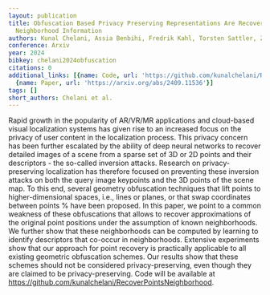 ```yaml
---
layout: publication
title: Obfuscation Based Privacy Preserving Representations Are Recoverable Using
  Neighborhood Information
authors: Kunal Chelani, Assia Benbihi, Fredrik Kahl, Torsten Sattler, Zuzana Kukelova
conference: Arxiv
year: 2024
bibkey: chelani2024obfuscation
citations: 0
additional_links: [{name: Code, url: 'https://github.com/kunalchelani/RecoverPointsNeighborhood'},
  {name: Paper, url: 'https://arxiv.org/abs/2409.11536'}]
tags: []
short_authors: Chelani et al.
---
```

Rapid growth in the popularity of AR/VR/MR applications and cloud-based
visual localization systems has given rise to an increased focus on the privacy
of user content in the localization process. This privacy concern has been
further escalated by the ability of deep neural networks to recover detailed
images of a scene from a sparse set of 3D or 2D points and their descriptors -
the so-called inversion attacks. Research on privacy-preserving localization
has therefore focused on preventing these inversion attacks on both the query
image keypoints and the 3D points of the scene map. To this end, several
geometry obfuscation techniques that lift points to higher-dimensional spaces,
i.e., lines or planes, or that swap coordinates between points % have been
proposed. In this paper, we point to a common weakness of these obfuscations
that allows to recover approximations of the original point positions under the
assumption of known neighborhoods. We further show that these neighborhoods can
be computed by learning to identify descriptors that co-occur in neighborhoods.
Extensive experiments show that our approach for point recovery is practically
applicable to all existing geometric obfuscation schemes. Our results show that
these schemes should not be considered privacy-preserving, even though they are
claimed to be privacy-preserving. Code will be available at
https://github.com/kunalchelani/RecoverPointsNeighborhood.
